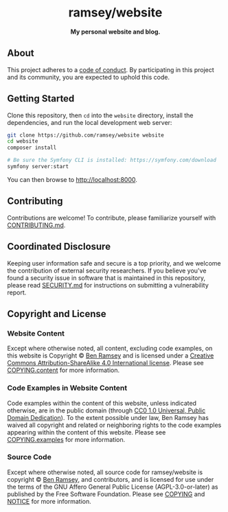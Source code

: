 <h1 align="center">ramsey/website</h1>

<p align="center">
    <strong>My personal website and blog.</strong>
</p>

<!--
TODO: Make sure the following URLs are correct and working for your project.
      Then, remove these comments to display the badges, giving users a quick
      overview of your package.

<p align="center">
    <a href="https://github.com/ramsey/my-project"><img src="https://img.shields.io/badge/source-ramsey/website-blue.svg?style=flat-square" alt="Source Code"></a>
    <a href="https://packagist.org/packages/ramsey/website"><img src="https://img.shields.io/packagist/v/ramsey/website.svg?style=flat-square&label=release" alt="Download Package"></a>
    <a href="https://php.net"><img src="https://img.shields.io/packagist/php-v/ramsey/website.svg?style=flat-square&colorB=%238892BF" alt="PHP Programming Language"></a>
    <a href="https://github.com/ramsey/my-project/blob/main/LICENSE"><img src="https://img.shields.io/packagist/l/ramsey/website.svg?style=flat-square&colorB=darkcyan" alt="Read License"></a>
    <a href="https://github.com/ramsey/my-project/actions/workflows/continuous-integration.yml"><img src="https://img.shields.io/github/actions/workflow/status/ramsey/my-project/continuous-integration.yml?branch=main&style=flat-square&logo=github" alt="Build Status"></a>
    <a href="https://codecov.io/gh/ramsey/my-project"><img src="https://img.shields.io/codecov/c/gh/ramsey/my-project?label=codecov&logo=codecov&style=flat-square" alt="Codecov Code Coverage"></a>
    <a href="https://shepherd.dev/github/ramsey/my-project"><img src="https://img.shields.io/endpoint?style=flat-square&url=https%3A%2F%2Fshepherd.dev%2Fgithub%2Framsey%2Fmy-project%2Fcoverage" alt="Psalm Type Coverage"></a>
</p>
-->

## About

This project adheres to a [code of conduct](CODE_OF_CONDUCT.md). By
participating in this project and its community, you are expected to uphold this
code.

## Getting Started

Clone this repository, then `cd` into the `website` directory, install the
dependencies, and run the local development web server:

```bash
git clone https://github.com/ramsey/website website
cd website
composer install

# Be sure the Symfony CLI is installed: https://symfony.com/download
symfony server:start
```

You can then browse to <http://localhost:8000>.

## Contributing

Contributions are welcome! To contribute, please familiarize yourself with
[CONTRIBUTING.md](CONTRIBUTING.md).

## Coordinated Disclosure

Keeping user information safe and secure is a top priority, and we welcome the
contribution of external security researchers. If you believe you've found a
security issue in software that is maintained in this repository, please read
[SECURITY.md](SECURITY.md) for instructions on submitting a vulnerability report.

## Copyright and License

### Website Content

Except where otherwise noted, all content, excluding code examples, on this website
is Copyright © [Ben Ramsey](https://ben.ramsey.dev) and is licensed under a
[Creative Commons Attribution-ShareAlike 4.0 International license](https://creativecommons.org/licenses/by-sa/4.0/).
Please see [COPYING.content](COPYING.content) for more information.

### Code Examples in Website Content

Code examples within the content of this website, unless indicated otherwise,
are in the public domain (through
[CC0 1.0 Universal, Public Domain Dedication](https://creativecommons.org/publicdomain/zero/1.0/)).
To the extent possible under law, Ben Ramsey has waived all copyright and
related or neighboring rights to the code examples appearing within the content
of this website. Please see [COPYING.examples](COPYING.examples) for more
information.

### Source Code

Except where otherwise noted, all source code for ramsey/website is copyright ©
[Ben Ramsey](https://ben.ramsey.dev), and contributors, and is licensed for use
under the terms of the GNU Affero General Public License (AGPL-3.0-or-later) as
published by the Free Software Foundation. Please see [COPYING](COPYING) and
[NOTICE](NOTICE) for more information.
